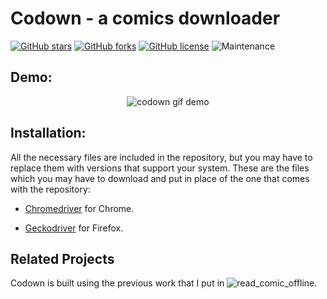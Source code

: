 # Codown - a comics downloader
[![GitHub stars](https://img.shields.io/github/stars/shibi391/codown)](https://github.com/shibi391/codown/stargazers)
[![GitHub forks](https://img.shields.io/github/forks/shibi391/codown)](https://github.com/Microsoft/vscode/issues?q=is%3Aopen+is%3Aissue+label%3Afeature-request+sort%3Areactions-%2B1-desc)
[![GitHub license](https://img.shields.io/github/license/shibi391/codown)](https://github.com/shibi391/codown/blob/master/LICENSE)
![Maintenance](https://img.shields.io/maintenance/yes/2020)

## Demo:

<p align="center">
    <img alt="codown gif demo" src="https://i.imgur.com/FmdxaQq.gif">
</p>

## Installation:

All the necessary files are included in the repository, but you may have to replace them with versions that support your
system. These are the files which you may have to download and put in place of the one that comes with the repository:


- [Chromedriver](https://chromedriver.chromium.org/downloads) for Chrome.

- [Geckodriver](https://github.com/mozilla/geckodriver/releases) for Firefox.

## Related Projects

Codown is built using the previous work that I put in ![read_comic_offline](https://github.com/shibi391/read_comic_offline).